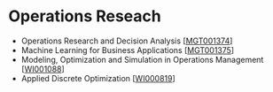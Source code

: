 # Operations Reseach
- Operations Research and Decision Analysis [[MGT001374](https://campus.tum.de/tumonline/WBMODHB.wbShowMHBReadOnly?pKnotenNr=3320492)]
- Machine Learning for Business Applications [[MGT001375](https://www.ot.mgt.tum.de/osm/education/courses/machine-learning-for-business-applications-wise/)]
- Modeling, Optimization and Simulation in Operations Management [[WI001088](https://campus.tum.de/tumonline/WBMODHB.wbShowMHBReadOnly?pKnotenNr=1019226)]
- Applied Discrete Optimization [[WI000819](https://campus.tum.de/tumonline/WBMODHB.wbShowMHBReadOnly?pKnotenNr=584608)]


